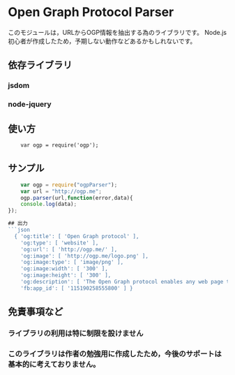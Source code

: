 # Open Graph Protocol Parser
このモジュールは，URLからOGP情報を抽出する為のライブラリです。
Node.js初心者が作成したため，予期しない動作などあるかもしれないです。

## 依存ライブラリ
### jsdom
### node-jquery

## 使い方
```
    var ogp = require('ogp');
```

## サンプル
```javascript
    var ogp = require("ogpParser");
    var url = "http://ogp.me";
    ogp.parser(url,function(error,data){
	console.log(data);
});

## 出力
```json
  { 'og:title': [ 'Open Graph protocol' ],
    'og:type': [ 'website' ],
    'og:url': [ 'http://ogp.me/' ],
    'og:image': [ 'http://ogp.me/logo.png' ],
    'og:image:type': [ 'image/png' ],
    'og:image:width': [ '300' ],
    'og:image:height': [ '300' ],
    'og:description': [ 'The Open Graph protocol enables any web page to become a rich object in a social graph.' ],
    'fb:app_id': [ '115190258555800' ] }
```

## 免責事項など
### ライブラリの利用は特に制限を設けません
### このライブラリは作者の勉強用に作成したため，今後のサポートは基本的に考えておりません。
